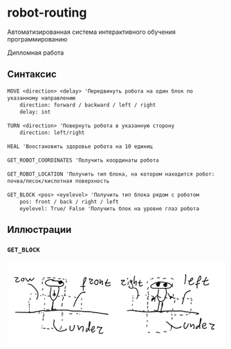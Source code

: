 # robot-routing

Автоматизированная система интерактивного обучения программированию

Дипломная работа

## Синтаксис

```basic
MOVE <direction> <delay> 'Передвинуть робота на один блок по указанному направлению
    direction: forward / backward / left / right
    delay: int

TURN <direction> 'Повернуть робота в указанную сторону
    direction: left/right

HEAL 'Воостановить здоровье робота на 10 единиц

GET_ROBOT_COORDINATES 'Получить координаты робота

GET_ROBOT_LOCATION 'Получить тип блока, на котором находится робот: почва/песок/кислотная поверхность

GET_BLOCK <pos> <eyelevel> 'Получить тип блока рядом с роботом
    pos: front / back / right / left
    eyelevel: True/ False 'Получить блок на уровне глаз робота
```

## Иллюстрации

### `GET_BLOCK`
![](doc/img/get_block.png)